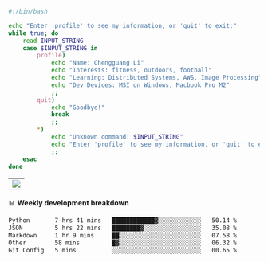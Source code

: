 ```bash
#!/bin/bash

echo "Enter 'profile' to see my information, or 'quit' to exit:"
while true; do
    read INPUT_STRING
    case $INPUT_STRING in
        profile)
            echo "Name: Chengguang Li"
            echo "Interests: fitness, outdoors, football"
            echo "Learning: Distributed Systems, AWS, Image Processing"
            echo "Dev Devices: MSI on Windows, Macbook Pro M2"
            ;;
        quit)
            echo "Goodbye!"
            break
            ;;
        *)
            echo "Unknown command: $INPUT_STRING"
            echo "Enter 'profile' to see my information, or 'quit' to exit:"
            ;;
    esac
done

```

<!--Contribution Graph-->
<table>
  <tr>
    <td>
      <picture>
        <source media="(prefers-color-scheme: light)" srcset="https://github-readme-activity-graph.vercel.app/graph?username=chengguang-li&theme=xcode&bg_color=FF000000&color=000000&hide_border=true" />
        <img src="https://github-readme-activity-graph.vercel.app/graph?username=chengguang-li&theme=xcode&bg_color=FF000000&hide_border=true" />
      </picture>
  </tr>
</table>

📊 **Weekly development breakdown**

<!--START_SECTION:waka-->

```txt
Python       7 hrs 41 mins   ████████████▓░░░░░░░░░░░░   50.14 %
JSON         5 hrs 22 mins   ████████▓░░░░░░░░░░░░░░░░   35.08 %
Markdown     1 hr 9 mins     ██░░░░░░░░░░░░░░░░░░░░░░░   07.58 %
Other        58 mins         █▓░░░░░░░░░░░░░░░░░░░░░░░   06.32 %
Git Config   5 mins          ░░░░░░░░░░░░░░░░░░░░░░░░░   00.65 %
```

<!--END_SECTION:waka-->

